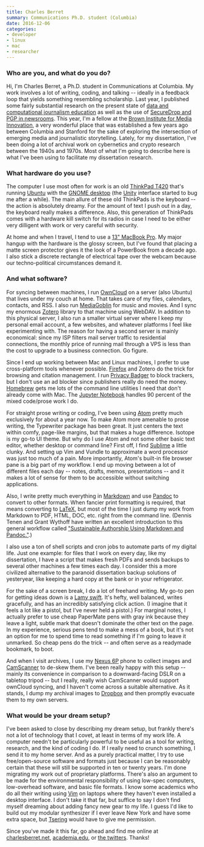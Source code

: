 ```yaml
---
title: Charles Berret
summary: Communications Ph.D. student (Columbia)
date: 2016-12-06
categories:
- developer
- linux
- mac
- researcher
---
```


### Who are you, and what do you do?

Hi, I'm Charles Berret, a Ph.D. student in Communications at Columbia. My work involves a lot of writing, coding, and talking -- ideally in a feedback loop that yields something resembling scholarship. Last year, I published some fairly substantial research on the present state of [data and computational journalism education](https://journalism.columbia.edu/system/files/content/teaching_data_and_computational_journalism.pdf "Charles' research on computational journalism education (PDF).") as well as the use of [SecureDrop and PGP in newsrooms](https://www.gitbook.com/book/towcenter/guide-to-securedrop/details "Charles' guide to using SecureDrop and PGP."). This year, I'm a fellow at the [Brown Institute for Media Innovation](http://brown.columbia.edu/ "A school teaching digital journalistic storytelling."), a very wonderful place that was established a few years ago between Columbia and Stanford for the sake of exploring the intersection of emerging media and journalistic storytelling. Lately, for my dissertation, I've been doing a lot of archival work on cybernetics and crypto research between the 1940s and 1970s. Most of what I'm going to describe here is what I've been using to facilitate my dissertation research.

### What hardware do you use?

The computer I use most often for work is an old [ThinkPad T420][thinkpad-t420] that's running [Ubuntu][] with the [GNOME desktop][gnome] (the [Unity][unity.2] interface started to bug me after a while). The main allure of these old ThinkPads is the keyboard -- the action is absolutely dreamy. For the amount of text I push out in a day, the keyboard really makes a difference. Also, this generation of ThinkPads comes with a hardware kill switch for its radios in case I need to be either very dilligent with work or very careful with security.

At home and when I travel, I tend to use a [13" MacBook Pro][macbook-pro]. My major hangup with the hardware is the glossy screen, but I've found that placing a matte screen protector gives it the look of a PowerBook from a decade ago. I also stick a discrete rectangle of electrical tape over the webcam because our techno-political circumstances demand it.

### And what software?

For syncing between machines, I run [OwnCloud][] on a server (also Ubuntu) that lives under my couch at home. That takes care of my files, calendars, contacts, and RSS. I also run [MediaGoblin][] for music and movies. And I sync my enormous [Zotero][] library to that machine using WebDAV. In addition to this physical server, I also run a smaller virtual server where I keep my personal email account, a few websites, and whatever platforms I feel like experimenting with. The reason for having a second server is mainly economical: since my ISP filters mail server traffic to residential connections, the monthly price of running mail through a VPS is less than the cost to upgrade to a business connection. Go figure.

Since I end up working between Mac and Linux machines, I prefer to use cross-platform tools whenever possible. [Firefox][] and Zotero do the trick for browsing and citation management. I run [Privacy Badger][privacy-badger] to block trackers, but I don't use an ad blocker since publishers really do need the money. [Homebrew][] gets me lots of the command line utilities I need that don't already come with Mac. The [Jupyter Notebook][jupyter] handles 90 percent of the mixed code/prose work I do. 

For straight prose writing or coding, I've been using [Atom][] pretty much exclusively for about a year now. To make Atom more amenable to prose writing, the Typewriter package has been great. It just centers the text within comfy, page-like margins, but that makes a huge difference. Isotope is my go-to UI theme. But why do I use Atom and not some other basic text editor, whether desktop or command line? First off, I find [Sublime][sublime-text] a little clunky. And setting up Vim and Vundle to approximate a word processor was just too much of a pain. More importantly, Atom's built-in file browser pane is a big part of my workflow. I end up moving between a lot of different files each day -- notes, drafts, memos, presentations -- and it makes a lot of sense for them to be accessible without switching applications. 

Also, I write pretty much everything in [Markdown][] and use [Pandoc][] to convert to other formats. When fancier print formatting is required, that means converting to [LaTeX][], but most of the time I just dump my work from Markdown to PDF, HTML, DOC, etc. right from the command line. (Dennis Tenen and Grant Wythoff have written an excellent introduction to this general workflow called ["Sustainable Authorship Using Markdown and Pandoc."](http://programminghistorian.org/lessons/sustainable-authorship-in-plain-text-using-pandoc-and-markdown "An article about writing without using proprietary software.").)

I also use a ton of shell scripts and cron jobs to automate parts of my digital life. Just one example: for files that I work on every day, like my dissertation, I have a script that makes fresh PDFs and sends backups to several other machines a few times each day. I consider this a more civilized alternative to the paranoid dissertation backup solutions of yesteryear, like keeping a hard copy at the bank or in your refrigerator.

For the sake of a screen break, I do a lot of freehand writing. My go-to pen for getting ideas down is a [Lamy swift][swift]. It's hefty, well balanced, writes gracefully, and has an incredibly satisfying click action. (I imagine that it feels a lot like a pistol, but I've never held a pistol.) For marginal notes, I actually prefer to use cheap PaperMate pens with gray ink because they leave a light, subtle mark that doesn't dominate the other text on the page. In my experience, serious pens tend to make a mess of a book, but it's not an option for me to spend time to read something if I'm going to leave it unmarked. So cheap pens do the trick -- and often serve as a readymade bookmark, to boot.

And when I visit archives, I use my [Nexus 6P][nexus-6p] phone to collect images and [CamScanner][camscanner-android] to de-skew them. I've been really happy with this setup -- mainly its convenience in comparison to a downward-facing DSLR on a tabletop tripod -- but I really, really wish CamScanner would support ownCloud syncing, and I haven't come across a suitable alternative. As it stands, I dump my archival images to [Dropbox][] and then promptly evacuate them to my own servers.

### What would be your dream setup?

I've been asked to close by describing my dream setup, but frankly there's not a lot of technology that I covet, at least in terms of my work life. A computer needn't be particularly powerful to be useful as a tool for writing, research, and the kind of coding I do. If I really need to crunch something, I send it to my home server. And as a purely practical matter, I try to use free/open-source software and formats just because I can be reasonably certain that these will still be supported in ten or twenty years. I'm done migrating my work out of proprietary platforms. There's also an argument to be made for the environmental responsibility of using low-spec computers, low-overhead software, and basic file formats. I know some academics who do all their writing using [Vim][] on laptops where they haven't even installed a desktop interface. I don't take it that far, but suffice to say I don't find myself dreaming about adding fancy new gear to my life. I guess I'd like to build out my modular synthesizer if I ever leave New York and have some extra space, but [Tsering](http://tseringlama.com/ "Tsering's website.") would have to give me permission.

Since you've made it this far, go ahead and find me online at [charlesberret.net](http://charlesberret.net/ "Charles' website."), [academia.edu](https://columbia.academia.edu/CharlesBerret "Charles' page on Academia."), or [the twitters](https://twitter.com/cberret "Charles' Twitter account."). Thanks!

[atom]: https://atom.io/ "A text editor based on web technology."
[camscanner-android]: https://www.camscanner.com/ "A scanning app."
[dropbox]: https://www.dropbox.com/ "Online syncing and storage."
[firefox]: https://www.mozilla.org/en-US/firefox/new/ "A cross-platform open-source web browser."
[gnome]: https://www.gnome.org/ "A desktop system for *nix operating systems."
[homebrew]: http://brew.sh "Command-line package manager for Mac OS X."
[jupyter]: https://jupyter.org/ "Web-based live document software."
[latex]: https://www.latex-project.org/ "Typesetting software."
[macbook-pro]: https://www.apple.com/macbook-pro/ "A laptop."
[markdown]: https://daringfireball.net/projects/markdown/ "An email-like format for marking up text."
[mediagoblin]: http://web.archive.org/web/20221224074359/https://mediagoblin.org/ "Open source digital media web sharing."
[nexus-6p]: https://www.google.com/nexus/6p/ "A 5.7 inch Android smartphone."
[owncloud]: https://owncloud.org/ "Self-hosted syncing and sharing software."
[pandoc]: https://pandoc.org/ "A Markdown document converter."
[privacy-badger]: https://www.eff.org/privacybadger "A browser extension for blocking trackers and ads."
[sublime-text]: http://www.sublimetext.com/ "A coder's text editor."
[swift]: https://www.lamyusa.com/us_en/rollerball-pen-lamy-swift.html "A rollerball pen."
[thinkpad-t420]: https://support.lenovo.com/us/en/documents/pd015734 "A 14 inch PC laptop."
[ubuntu]: https://www.ubuntu.com/ "A Unix distribution."
[unity.2]: http://web.archive.org/web/20170905064051/http://unity.ubuntu.com:80/projects/unity "A desktop and notebook environment."
[vim]: https://www.vim.org/ "A command-line text editor."
[zotero]: https://www.zotero.org/ "A research tool."

